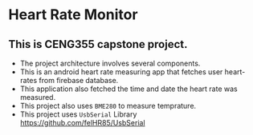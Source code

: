 #  Heart Rate Monitor
## This is CENG355 capstone project.
- The project architecture involves several components.
- This is an android heart rate measuring app that fetches user heart-rates from firebase database.
- This application also fetched the time and date the heart rate was measured.
- This project also uses `BME280` to measure temprature.
- This project uses `UsbSerial` Library https://github.com/felHR85/UsbSerial

